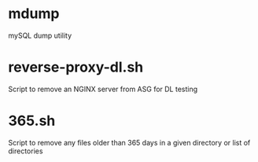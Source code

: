# mdump
mySQL dump utility
# reverse-proxy-dl.sh
Script to remove an NGINX server from ASG for DL testing
# 365.sh
Script to remove any files older than 365 days
in a given directory or list of directories
